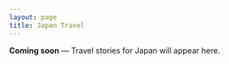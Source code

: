 ```yaml
---
layout: page
title: Japan Travel
---
```


**Coming soon** — Travel stories for Japan will appear here.
